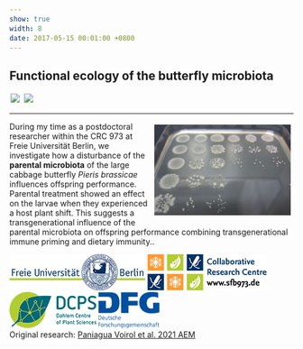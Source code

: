 ```yaml
---
show: true
width: 8
date: 2017-05-15 00:01:00 +0800
---
```

<div class="p-4">
    <h2>Functional ecology of the butterfly microbiota</h2>
    <img data-src="{{ 'assets/images/photos/IMG_2685m.jpg' | relative_url }}" class="lazy rounded" style="width: 48%; height: auto;margin: 2px;" src="{{ '/assets/images/empty_300x200.png' | relative_url }}">
    <img data-src="{{ 'assets/images/photos/IMG_5899m.jpg' | relative_url }}" class="lazy rounded" style="width: 48%; height: auto;margin: 2px;" src="{{ '/assets/images/empty_300x200.png' | relative_url }}">
     <hr />
 <img src="assets/images/photos/IMG_2685m.jpg" 
         alt="Diet shift" 
         class="lazy rounded" 
         style="float: right; width: 48%; height: auto; margin: 5px;">   
<p>
During my time as a postdoctoral researcher within the CRC 973 at Freie Universität Berlin, we investigate how a disturbance of the <b>parental microbiota</b> of the large cabbage butterfly <i>Pieris brassicae</i> influences offspring performance. Parental treatment showed an effect on the larvae when they experienced a host plant shift. This suggests a transgenerational influence of the parental microbiota on offspring performance combining transgenerational immune priming and dietary immunity..
</p>
  <p>
    </p>
      <img src="/assets/logo/logo64_FU.png" alt="Image 3" class="rounded-sm img-fluid logo-img">
     <img src="/assets/logo/logo64_CRC973.png" alt="Image 3" class="rounded-sm img-fluid logo-img"> 
     <img src="/assets/logo/logo64_DCPS.png" alt="Image 1" class="rounded-sm img-fluid logo-img">
    <img src="/assets/logo/logo64_DFGalt.png" alt="Image 1" class="rounded-sm img-fluid logo-img">
    <div style="display: flex; flex-direction: column; align-items: start; gap: 5px;">
    <span>
        Original research: 
        <a href="https://journals.asm.org/doi/10.1128/aem.00596-20">
            Paniagua Voirol et al. 2021 AEM
        </a>
    </span>
    <div style="display: flex; gap: 10px; align-items: center;">
        <span class="__dimensions_badge_embed__" 
              data-doi="10.1128/AEM.00596-20" 
              data-style="small_rectangle">
        </span>
        <div class='altmetric-embed' 
             data-badge-popover='bottom' 
             data-doi='10.1128/AEM.00596-20'>
        </div>
        <a href="https://plu.mx/plum/a/?doi=10.1128/AEM.00596-20" 
           class="plumx-plum-print-popup" 
           data-popup="bottom" 
           data-theme="liberty" 
           data-badge="false" 
           data-size="small">
        </a>
    </div>
</div>

</div>
